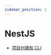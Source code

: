 ```yaml
---
sidebar_position: 1
---
```


# NestJS

- [项目创建和 CLI](createAndCLI.mdx)
<!-- - [模块](module.md)
- [控制器](controller.md)
- [服务](service.md)
- [管道](pipe.md)
- [拦截器](interceptor.md)
- [守卫](guard.md)
- [异常过滤器](exception-filter.md)
- [数据库操作](database.md)
- [中间件](middleware.md)
- [配置](config.md)
- [日志](log.md)
- [定时任务](cron.md)
- [CRUD](crud.md)
- [Swagger](swagger.md) -->
